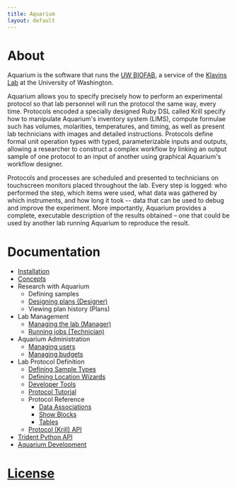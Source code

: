 ```yaml
---
title: Aquarium
layout: default
---
```


# About

Aquarium is the software that runs the [UW BIOFAB](http://www.uwbiofab.org), a service of the [Klavins Lab](http://klavinslab.org) at the University of Washington.

Aquarium allows you to specify precisely how to perform an experimental protocol so that lab personnel will run the protocol the same way, every time.
Protocols encoded a specially designed Ruby DSL called Krill specify how to manipulate Aquarium's inventory system (LIMS), compute formulae such has volumes, molarities, temperatures, and timing, as well as present lab technicians with images and detailed instructions.
Protocols define formal unit operation types with typed, parameterizable inputs and outputs, allowing a researcher to construct a complex workflow by linking an output sample of one protocol to an input of another using graphical Aquarium's workflow designer.

Protocols and processes are scheduled and presented to technicians on touchscreen monitors placed throughout the lab.
Every step is logged: who performed the step, which items were used, what data was gathered by which instruments, and how long it took -- data that can be used to debug and improve the experiment.
More importantly, Aquarium provides a complete, executable description of the results obtained – one that could be used by another lab running Aquarium to reproduce the result.

# Documentation

- [Installation](installation/)
- [Concepts](concepts/)
- Research with Aquarium
  - Defining samples
  - [Designing plans (Designer)](designer/)
  - Viewing plan history (Plans)
- Lab Management
  - [Managing the lab (Manager)](manager/)
  - [Running jobs (Technician)](technician/)
- Aquarium Administration
  - [Managing users](users/)
  - [Managing budgets](budget_manager/)
- Lab Protocol Definition
  - [Defining Sample Types](protocol_developer/types)
  - [Defining Location Wizards](protocol_developer/location)
  - [Developer Tools](protocol_developer/tools/)
  - [Protocol Tutorial](protocol_tutorial/)
  - Protocol Reference
    - [Data Associations](protocol_developer/associations/)
    - [Show Blocks](protocol_developer/show)
    - [Tables](protocol_developer/table)
  - [Protocol (Krill) API](api)
- [Trident Python API](http://klavinslab.org/trident)    
- [Aquarium Development](aquarium_development/)

# [License](https://github.com/klavinslab/aquarium/blob/master/license.md)
